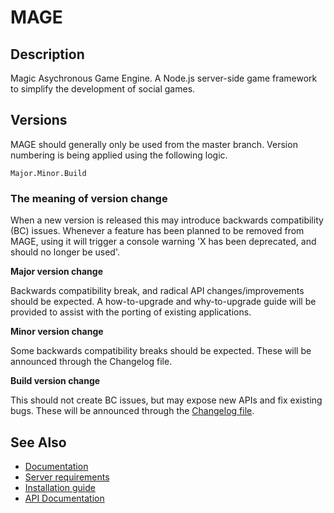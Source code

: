 # MAGE

## Description

Magic Asychronous Game Engine. A Node.js server-side game framework to simplify the development of social games.

## Versions

MAGE should generally only be used from the master branch. Version numbering is being applied using the following logic.

	Major.Minor.Build

### The meaning of version change

When a new version is released this may introduce backwards compatibility (BC) issues. Whenever a feature has been planned
to be removed from MAGE, using it will trigger a console warning 'X has been deprecated, and should no longer be used'.

__Major version change__

Backwards compatibility break, and radical API changes/improvements should be expected.
A how-to-upgrade and why-to-upgrade guide will be provided to assist with the porting of existing applications.

__Minor version change__

Some backwards compatibility breaks should be expected.
These will be announced through the Changelog file.

__Build version change__

This should not create BC issues, but may expose new APIs and fix existing bugs.
These will be announced through the [Changelog file](./CHANGELOG.md).

## See Also

* [Documentation](./docs/README.md)
* [Server requirements](./docs/REQUIREMENTS.md:w)
* [Installation guide](./docs/INSTALLATION.md)
* [API Documentation](./docs/where?)
